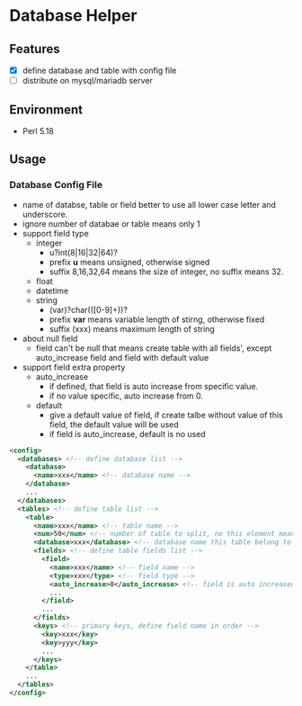 # Database Helper
## Features
- [x] define database and table with config file
- [ ] distribute on mysql/mariadb server
## Environment
- Perl 5.18
## Usage
### Database Config File
- name of databse, table or field better to use all lower case letter and underscore.
- ignore number of databae or table means only 1
- support field type
  * integer
    * u?int(8|16|32|64)?
    * prefix **u** means unsigned, otherwise signed
    * suffix 8,16,32,64 means the size of integer, no suffix means 32.
  * float
  * datetime
  * string
    * (var)?char(\([0-9]+\))?
    * prefix **var** means variable length of stirng, otherwise fixed
    * suffix (xxx) means maximum length of string
- about null field
  * field can't be null that means create table with all fields', except auto_increase field and field with default value
- support field extra property
  * auto_increase
    * if defined, that field is auto increase from specific value.
    * if no value specific, auto increase from 0.
  * default
    * give a default value of field, if create talbe without value of this field, the default value will be used
    * if field is auto_increase, default is no used
```xml
<config>
  <databases> <!-- define database list -->
    <database>
      <name>xxx</name> <!-- database name -->
    </database>
    ...
  </databases>
  <tables> <!-- define table list -->
    <table>
      <name>xxx</name> <!-- table name -->
      <num>50</num> <!-- number of table to split, no this element means 1 -->
      <database>xxx</database> <!-- database name this table belong to -->
      <fields> <!-- define table fields list -->
        <field>
          <name>xxx</name> <!-- field name -->
          <type>xxx</type> <!-- field type -->
          <auto_increase>0</auto_increase> <!-- field is auto increased -->
          ...
        </field>
        ...
      </fields>
      <keys> <!-- primary keys, define field name in order -->
        <key>xxx</key>
        <key>yyy</key>
        ...
      </keys>
    </table>
    ...
  </tables>
</config>
```
